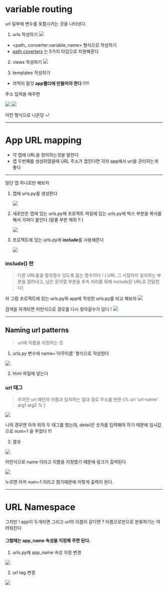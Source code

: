 # variable routing

url 일부에 변수를 포함시키는 것을 나타낸다.

1. urls 작성하기
   ![](https://velog.velcdn.com/images/badajinsee/post/690c8ec5-9e41-4652-8665-930ee4049c48/image.png)

- <path\_ converter:variable_name> 형식으로 작성하기
- [path coverters](https://docs.djangoproject.com/ko/3.2/topics/http/urls/) 는 5가지 타입으로 지원해준다

2. views 작성하기
   ![](https://velog.velcdn.com/images/badajinsee/post/8e648ae3-2790-4a4e-92c2-2b78cdf3ba55/image.png)

3. templates 작성하기

- 까먹지 말것 **app폴더에 만들어야 한다** !!!!!

주소 입력을 해주면

![](https://velog.velcdn.com/images/badajinsee/post/c8fe7bac-6b30-473c-82c5-d2a3eaca49a9/image.png)
![](https://velog.velcdn.com/images/badajinsee/post/c14756e6-e908-445f-8244-6b195ab713ba/image.png)

이런 형식으로 나온당 ~!

---

# App URL mapping

- 각 앱에 URL을 정의하는것을 말한다
- 앱 두번째를 생성하였을때 URL 주소가 겹친다면 각자 app에서 url을 관리하는게 좋다

---

일단 앱 하나로만 해보자

1. 앱에 urls.py를 생성한다

   ![](https://velog.velcdn.com/images/badajinsee/post/51e942fe-80ae-4ef2-a56c-cefb66834cae/image.png)

2. 새로만든 앱에 있는 urls.py에 프로젝트 파일에 있는 urls.py에
   박스 부분을 복사를 해서 가져다 붙인다 (밑줄 부분 제외 !! )

   ![](https://velog.velcdn.com/images/badajinsee/post/448c0f43-0cce-4ac0-9b2c-0ded34d6ebe3/image.png)

3. 프로젝트에 있는 urls.py에 **include**를 사용해준다

   ![](https://velog.velcdn.com/images/badajinsee/post/d7b139a1-91a9-4213-a746-c53ae7888611/image.png)

### include() 란

> 다른 URL들을 참조할수 있도록 돕는 함수이다 !
> ( URL 그 시점까지 일치하는 부분을 잘라내고, 남은 문자열 부분을
> 후속 처리를 위해 include된 URL로 전달한다)

자 그럼 프로젝트에 있는 urls.py와 app에 작성한 urls.py를 비교 해보자
![](https://velog.velcdn.com/images/badajinsee/post/9ce710d2-8032-45ac-89c4-275b2a6e44f3/image.png)

검색을 하게되면 이런식으로 경로를 다시 찾아갈수가 있다 !
![](https://velog.velcdn.com/images/badajinsee/post/8c801123-a024-4a5f-8e0f-04fa3b42850b/image.png)

---

## Naming url patterns

> url에 이름을 지정하는 것

1. urls.py 변수에 name='아무이름' 형식으로 작성한다

![](https://velog.velcdn.com/images/badajinsee/post/7b084cc5-7ce2-4517-a430-f8adea2b0ee8/image.png)

2. html 파일에 넣는다

### url 태그

> 주어진 url 패턴의 이름과 일치하는 절대 경로 주소를 반환
> {% url 'url-name' arg1 arg2 % }

![](https://velog.velcdn.com/images/badajinsee/post/bcc9f270-2901-404a-ad8f-72fc9aa68347/image.png)

나의 경우엔 아까 위의 두 태그를 했는데, detail은 숫자를 입력해야 하기 때문에 임시값으로 num=1 을 주었다 !!!

3. 결과

![](https://velog.velcdn.com/images/badajinsee/post/b56f89b5-b646-4bf2-95c0-00545156c859/image.png)

이런식으로 name 이라고 이름을 지정했기 때문에 링크가 출력된다

![](https://velog.velcdn.com/images/badajinsee/post/47381a1a-62e7-4dec-a25b-679f61d3d63c/image.png)

누르면 아까 num=1 이라고 했기때문에 이렇게 출력이 된다.

---

# URL Namespace

그치만 ! app이 두개라면 그리고 url의 이름이 같다면 ? 이름으로만으로 분류하기는 어려워진다

#### 그럴때는 app_name 속성을 지정해 주면 된다.

1. urls.py에 app_name 속성 지정 변경

![](https://velog.velcdn.com/images/badajinsee/post/85501167-9e25-46d6-96d0-0b09783d4eac/image.png)

2. url tag 변경

![](https://velog.velcdn.com/images/badajinsee/post/332ee64f-afab-497d-b3ee-5f8f02b5bc0f/image.png)
